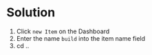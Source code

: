 # Solution
1. Click `new Item` on the Dashboard
2. Enter the name `build` into the item name field
3. cd .. 